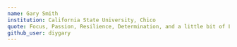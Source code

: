 ```yaml
---
name: Gary Smith
institution: California State University, Chico
quote: Focus, Passion, Resilience, Determination, and a little bit of Luck.
github_user: diygary
---
```

